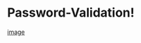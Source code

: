 # Password-Validation!
[image](https://github.com/JeremiahIlunga/Password-Validation/assets/145663020/df1f6b8b-c346-4025-abcd-1e25874476e1)
